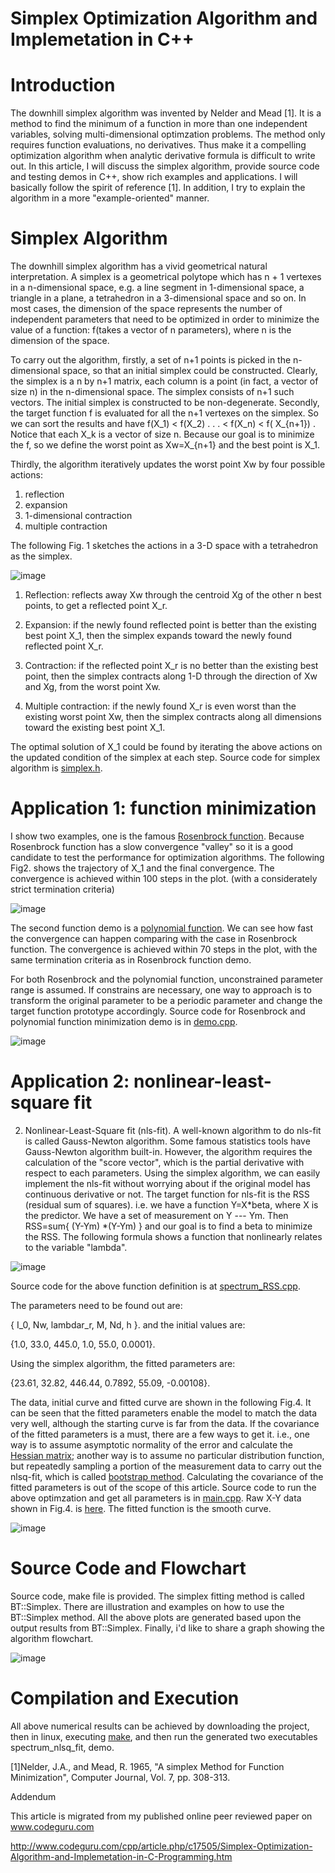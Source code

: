 # Simplex Optimization Algorithm and Implemetation in C++

# Introduction
The downhill simplex algorithm was invented by Nelder and Mead [1]. It is a method to find the minimum of a function in more than one independent variables, solving multi-dimensional optimzation problems. The method only requires function evaluations, no derivatives. Thus make it a compelling optimization algorithm when analytic derivative formula is difficult to write out. In this article, I will discuss the simplex algorithm, provide source code and testing demos in C++, show rich examples and applications. I will basically follow the spirit of reference [1]. In addition, I try to explain the algorithm in a more "example-oriented" manner.

# Simplex Algorithm
The downhill simplex algorithm has a vivid geometrical natural interpretation. A simplex is a geometrical polytope which has n + 1 vertexes in a n-dimensional space, e.g. a line segment in 1-dimensional space, a triangle in a plane, a tetrahedron in a 3-dimensional space and so on. In most cases, the dimension of the space represents the number of independent parameters that need to be optimized in order to minimize the value of a function: f(takes a vector of n parameters), where n is the dimension of the space.

To carry out the algorithm, firstly, a set of n+1 points is picked in the n-dimensional space, so that an initial simplex could be constructed. Clearly, the simplex is a n by n+1 matrix, each column is a point (in fact, a vector of size n) in the n-dimensional space. The simplex consists of n+1 such vectors. The initial simplex is constructed to be non-degenerate.
Secondly, the target function f is evaluated for all the n+1 vertexes on the simplex. So we can sort the results and have f(X_1) < f(X_2) . . . < f(X_n) < f( X_{n+1}) . Notice that each X_k is a vector of size n. Because our goal is to minimize the f, so we define the worst point as Xw=X_{n+1} and the best point is X_1.

Thirdly, the algorithm iteratively updates the worst point Xw by four possible actions: 
1) reflection
2) expansion
3) 1-dimensional contraction
4) multiple contraction

The following Fig. 1 sketches the actions in a 3-D space with a tetrahedron as the simplex.

![image](https://github.com/botaojia/simplex/blob/master/simplex_fig.png)


1) Reflection: reflects away Xw through the centroid Xg of the other n best points, to get a reflected point X_r.

2) Expansion: if the newly found reflected point is better than the existing best point X_1, then the simplex expands toward the newly found reflected point X_r.

3) Contraction: if the reflected point X_r is no better than the existing best point, then the simplex contracts along 1-D through the direction of Xw and Xg, from the worst point Xw.

4) Multiple contraction: if the newly found X_r is even worst than the existing worst point Xw, then the simplex contracts along all dimensions toward the existing best point X_1.

The optimal solution of X_1 could be found by iterating the above actions on the updated condition of the simplex at each step. Source code for simplex algorithm is [simplex.h](https://github.com/botaojia/simplex/blob/master/simplex.h).

# Application 1: function minimization
I show two examples, one is the famous [Rosenbrock function](https://en.wikipedia.org/wiki/Rosenbrock_function). Because Rosenbrock function has a slow convergence "valley" so it is a good candidate to test the performance for optimization algorithms. The following Fig2. shows the trajectory of X_1 and the final convergence. The convergence is achieved within 100 steps in the plot. (with a considerately strict termination criteria) 

![image](https://github.com/botaojia/simplex/blob/master/rosenbrock.png)

The second function demo is a [polynomial function](https://en.wikipedia.org/wiki/Polynomial). We can see how fast the convergence can happen comparing with the case in Rosenbrock function. The convergence is achieved within 70 steps in the plot, with the same termination criteria as in Rosenbrock function demo.

For both Rosenbrock and the polynomial function, unconstrained parameter range is assumed. If constrains are necessary, one way to approach is to transform the original parameter to be a periodic parameter and change the target function prototype accordingly. Source code for Rosenbrock and polynomial function minimization demo is in [demo.cpp](https://github.com/botaojia/simplex/blob/master/demo.cpp).

![image](https://github.com/botaojia/simplex/blob/master/polynomial.png)

# Application 2: nonlinear-least-square fit

2. Nonlinear-Least-Square fit (nls-fit). A well-known algorithm to do nls-fit is called Gauss-Newton algorithm. Some famous statistics tools have Gauss-Newton algorithm built-in. However, the algorithm requires the calculation of the "score vector", which is the partial derivative with respect to each parameters. Using the simplex algorithm, we can easily implement the nls-fit without worrying about if the original model has continuous derivative or not. The target function for nls-fit is the RSS (residual sum of squares). i.e. we have a function Y=X*beta, where X is the predictor. We have a set of measurement on Y --- Ym. Then RSS=sum{ (Y-Ym) *(Y-Ym) } and our goal is to find a beta to minimize the RSS. The following formula shows a function that nonlinearly relates to the variable "lambda". 

![image](https://github.com/botaojia/simplex/blob/master/sinc_formula.png)

Source code for the above function definition is at [spectrum_RSS.cpp](https://github.com/botaojia/simplex/blob/master/spectrum_RSS.cpp).

The parameters need to be found out are:

{ I_0, Nw, lambdar_r, M, Nd, h }. and the initial values are:

{1.0, 33.0, 445.0, 1.0, 55.0, 0.0001}.

Using the simplex algorithm, the fitted parameters are:

{23.61, 32.82, 446.44, 0.7892, 55.09, -0.00108}.

The data, initial curve and fitted curve are shown in the following Fig.4. It can be seen that the fitted parameters enable the model to match the data very well, although the starting curve is far from the data. If the covariance of the fitted parameters is a must, there are a few ways to get it. i.e., one way is to assume asymptotic normality of the error and calculate the [Hessian matrix](https://en.wikipedia.org/wiki/Hessian_matrix); another way is to assume no particular distribution function, but repeatedly sampling a portion of the measurement data to carry out the nlsq-fit, which is called [bootstrap method](https://en.wikipedia.org/wiki/Bootstrapping_(statistics)). Calculating the covariance of the fitted parameters is out of the scope of this article. Source code to run the above optimzation and get all parameters is in [main.cpp](https://github.com/botaojia/simplex/blob/master/main.cpp). Raw X-Y data shown in Fig.4. is [here](https://github.com/botaojia/simplex/blob/master/data.txt). The fitted function is the smooth curve.

![image](https://github.com/botaojia/simplex/blob/master/spec_simplex.png)

# Source Code and Flowchart
Source code, make file is provided. The simplex fitting method is called BT::Simplex. There are illustration and examples on how to use the BT::Simplex method. All the above plots are generated based upon the output results from BT::Simplex. Finally, i'd like to share a graph showing the algorithm flowchart.

![image](https://github.com/botaojia/simplex/blob/master/flowchart.png)

# Compilation and Execution
All above numerical results can be achieved by downloading the project, then in linux, executing
[make](https://github.com/botaojia/simplex/blob/master/makefile), and then run the generated two executables spectrum_nlsq_fit, demo.

[1]Nelder, J.A., and Mead, R. 1965, "A simplex Method for Function Minimization", Computer Journal, Vol. 7, pp. 308-313.

Addendum

This article is migrated from my published online peer reviewed paper on www.codeguru.com

http://www.codeguru.com/cpp/article.php/c17505/Simplex-Optimization-Algorithm-and-Implemetation-in-C-Programming.htm

